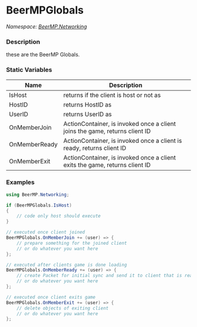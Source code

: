 # BeerMPGlobals

*Namespace: [BeerMP.Networking](API/BeerMP/Networking.md)*

### Description

these are the BeerMP Globals.

### Static Variables

| Name          | Description                                                                 |
| ------------- | --------------------------------------------------------------------------- |
| IsHost        | returns if the client is host or not as <value v=bool>                      |
| HostID        | returns HostID as <value v=ulong>                                           |
| UserID        | returns UserID as <value v=ulong>                                           |
| OnMemberJoin  | ActionContainer, is invoked once a client joins the game, returns client ID |
| OnMemberReady | ActionContainer, is invoked once a client is ready, returns client ID       |
| OnMemberExit  | ActionContainer, is invoked once a client exits the game, returns client ID |

### Examples

```csharp
using BeerMP.Networking;

if (BeerMPGlobals.IsHost)
{
    // code only host should execute
}

// executed once client joined
BeerMPGlobals.OnMemberJoin += (user) => {
    // prepare something for the joined client
    // or do whatever you want here
};

// executed after clients game is done loading
BeerMPGlobals.OnMemberReady += (user) => {
    // create Packet for initial sync and send it to client that is ready now
    // or do whatever you want here
};

// executed once client exits game
BeerMPGlobals.OnMemberExit += (user) => {
    // delete objects of exiting client
    // or do whatever you want here
};
```